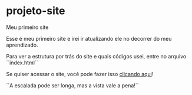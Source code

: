 # projeto-site
 Meu primeiro site

Esse é meu primeiro site e irei ir atualizando ele no decorrer do meu aprendizado.
 
Para ver a estrutura por trás do site e quais códigos usei, entre no arquivo ´´index.html´´

Se quiser acessar o site, você pode fazer isso [clicando aqui](https://lucasnogueiragomes.github.io/projeto-site/)!

´´A escalada pode ser longa, mas a vista vale a pena!´´
